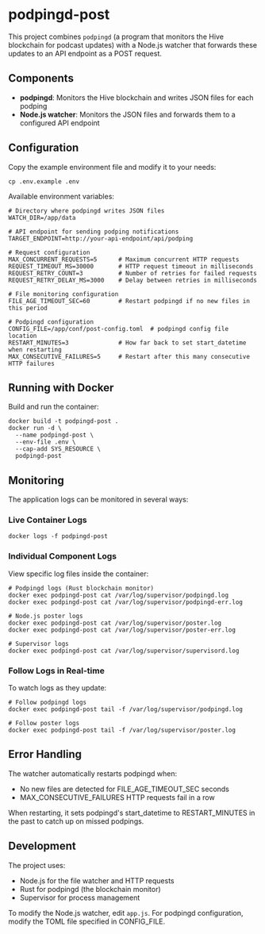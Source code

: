 # podpingd-post

This project combines `podpingd` (a program that monitors the Hive blockchain for podcast updates) with a Node.js watcher that forwards these updates to an API endpoint as a POST request.

## Components

- **podpingd**: Monitors the Hive blockchain and writes JSON files for each podping
- **Node.js watcher**: Monitors the JSON files and forwards them to a configured API endpoint

## Configuration

Copy the example environment file and modify it to your needs:

```shell
cp .env.example .env
```

Available environment variables:

```env
# Directory where podpingd writes JSON files
WATCH_DIR=/app/data

# API endpoint for sending podping notifications
TARGET_ENDPOINT=http://your-api-endpoint/api/podping

# Request configuration
MAX_CONCURRENT_REQUESTS=5      # Maximum concurrent HTTP requests
REQUEST_TIMEOUT_MS=30000       # HTTP request timeout in milliseconds
REQUEST_RETRY_COUNT=3          # Number of retries for failed requests
REQUEST_RETRY_DELAY_MS=3000    # Delay between retries in milliseconds

# File monitoring configuration
FILE_AGE_TIMEOUT_SEC=60        # Restart podpingd if no new files in this period

# Podpingd configuration
CONFIG_FILE=/app/conf/post-config.toml  # podpingd config file location
RESTART_MINUTES=3              # How far back to set start_datetime when restarting
MAX_CONSECUTIVE_FAILURES=5     # Restart after this many consecutive HTTP failures
```

## Running with Docker

Build and run the container:

```shell
docker build -t podpingd-post .
docker run -d \
  --name podpingd-post \
  --env-file .env \
  --cap-add SYS_RESOURCE \
  podpingd-post
```

## Monitoring

The application logs can be monitored in several ways:

### Live Container Logs

```shell
docker logs -f podpingd-post
```

### Individual Component Logs

View specific log files inside the container:

```shell
# Podpingd logs (Rust blockchain monitor)
docker exec podpingd-post cat /var/log/supervisor/podpingd.log
docker exec podpingd-post cat /var/log/supervisor/podpingd-err.log

# Node.js poster logs
docker exec podpingd-post cat /var/log/supervisor/poster.log
docker exec podpingd-post cat /var/log/supervisor/poster-err.log

# Supervisor logs
docker exec podpingd-post cat /var/log/supervisor/supervisord.log
```

### Follow Logs in Real-time

To watch logs as they update:

```shell
# Follow podpingd logs
docker exec podpingd-post tail -f /var/log/supervisor/podpingd.log

# Follow poster logs
docker exec podpingd-post tail -f /var/log/supervisor/poster.log
```

## Error Handling

The watcher automatically restarts podpingd when:

- No new files are detected for FILE_AGE_TIMEOUT_SEC seconds
- MAX_CONSECUTIVE_FAILURES HTTP requests fail in a row

When restarting, it sets podpingd's start_datetime to RESTART_MINUTES in the past to catch up on missed podpings.

## Development

The project uses:

- Node.js for the file watcher and HTTP requests
- Rust for podpingd (the blockchain monitor)
- Supervisor for process management

To modify the Node.js watcher, edit `app.js`. For podpingd configuration, modify the TOML file specified in CONFIG_FILE.
